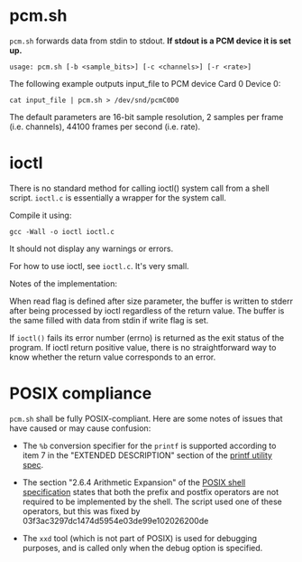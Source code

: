 pcm.sh
======

`pcm.sh` forwards data from stdin to stdout. **If stdout is a PCM device it is
set up.**

	usage: pcm.sh [-b <sample_bits>] [-c <channels>] [-r <rate>]

The following example outputs input_file to PCM device Card 0 Device 0:

	cat input_file | pcm.sh > /dev/snd/pcmC0D0

The default parameters are 16-bit sample resolution, 2 samples per frame
(i.e. channels), 44100 frames per second (i.e. rate).

ioctl
=====

There is no standard method for calling ioctl() system call from a shell
script. `ioctl.c` is essentially a wrapper for the system call.

Compile it using:

	gcc -Wall -o ioctl ioctl.c

It should not display any warnings or errors.

For how to use ioctl, see `ioctl.c`. It's very small.

Notes of the implementation:

When read flag is defined after size parameter, the buffer is written to
stderr after being processed by ioctl regardless of the return value. The
buffer is the same filled with data from stdin if write flag is set.

If `ioctl()` fails its error number (errno) is returned as the exit status
of the program. If ioctl return positive value, there is no straightforward
way to know whether the return value corresponds to an error.


POSIX compliance
================

`pcm.sh` shall be fully POSIX-compliant. Here are some notes of issues that have
caused or may cause confusion:

- The `%b` conversion specifier for the `printf` is supported according to item
  7 in the "EXTENDED DESCRIPTION" section of the [printf utility spec](https://pubs.opengroup.org/onlinepubs/9699919799/utilities/printf.html).

- The section "2.6.4 Arithmetic Expansion" of the [POSIX shell specification](https://pubs.opengroup.org/onlinepubs/9699919799/utilities/V3_chap02.html)
  states that both the prefix and postfix operators are not required to be
  implemented by the shell. The script used one of these operators, but this was
  fixed by 03f3ac3297dc1474d5954e03de99e102026200de

- The `xxd` tool (which is not part of POSIX) is used for debugging purposes,
  and is called only when the debug option is specified.
